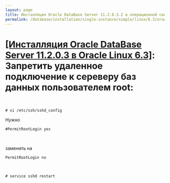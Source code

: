 ```yaml
---
layout: page
title: Инсталляция Oracle DataBase Server 11.2.0.3.2 в операционной системе Oracle Linux 6.3 x86_64
permalink: /database/installation/single-instance/simple/linux/6.3/oracle/11.2/oracle-restrict-root-access/
---
```


# <a href="/database/installation/single-instance/simple/linux/6.3/oracle/11.2/">[Инсталляция Oracle DataBase Server 11.2.0.3 в Oracle Linux 6.3]</a>: Запретить удаленное подключение к сереверу баз данных пользователем root:


<br/>

	# vi /etc/ssh/sshd_config


Нужно

	#PermitRootLogin yes

<br/>

заменить на

	PermitRootLogin no

<br/>

	# service sshd restart
